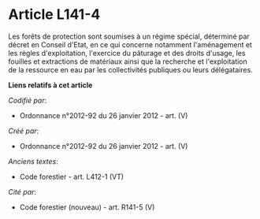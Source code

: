 # Article L141-4

Les forêts de protection sont soumises à un régime spécial, déterminé par décret en Conseil d'Etat, en ce qui concerne
notamment l'aménagement et les règles d'exploitation, l'exercice du pâturage et des droits d'usage, les fouilles et
extractions de matériaux ainsi que la recherche et l'exploitation de la ressource en eau par les collectivités publiques ou
leurs délégataires.

**Liens relatifs à cet article**

_Codifié par_:

  - Ordonnance n°2012-92 du 26 janvier 2012 - art. (V)

_Créé par_:

  - Ordonnance n°2012-92 du 26 janvier 2012 - art. (V)

_Anciens textes_:

  - Code forestier - art. L412-1 (VT)

_Cité par_:

  - Code forestier (nouveau) - art. R141-5 (V)
